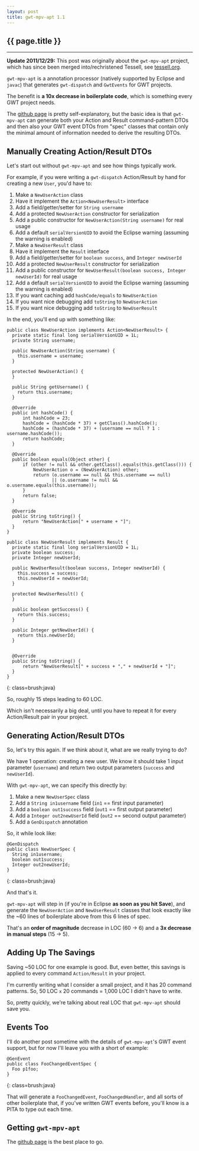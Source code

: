```yaml
---
layout: post
title: gwt-mpv-apt 1.1
---
```


<h2>{{ page.title }}</h2>

---

**Update 2011/12/29:** This post was originally about the `gwt-mpv-apt` project, which has since been merged into/rechristened Tessell, see [tessell.org](http://www.tessell.org).

`gwt-mpv-apt` is a annotation processor (natively supported by Eclipse and `javac`) that generates `gwt-dispatch` and `GwtEvents` for GWT projects.

The benefit is **a 10x decrease in boilerplate code**, which is something every GWT project needs.

The [github page](http://github.com/stephenh/gwt-mpv-apt) is pretty self-explanatory, but the basic idea is that `gwt-mpv-apt` can generate both your Action and Result command-pattern DTOs and then also your GWT event DTOs from "spec" classes that contain only the minimal amount of information needed to derive the resulting DTOs.

Manually Creating Action/Result DTOs
------------------------------------

Let's start out without `gwt-mpv-apt` and see how things typically work.

For example, if you were writing a `gwt-dispatch` Action/Result by hand for creating a new `User`, you'd have to:

1. Make a `NewUserAction` class
1. Have it implement the `Action<NewUserResult>` interface
1. Add a field/getter/setter for `String username`
1. Add a protected `NewUserAction` constructor for serialization
1. Add a public constructor for `NewUserAction(String username)` for real usage
1. Add a default `serialVersionUID` to avoid the Eclipse warning (assuming the warning is enabled)
1. Make a `NewUserResult` class
1. Have it implement the `Result` interface
1. Add a field/getter/setter for `boolean success`, and `Integer newUserId`
1. Add a protected `NewUserResult` constructor for serialization
1. Add a public constructor for `NewUserResult(boolean success, Integer newUserId)` for real usage
1. Add a default `serialVersionUID` to avoid the Eclipse warning (assuming the warning is enabled)
1. If you want caching add `hashCode/equals` to `NewUserAction`
1. If you want nice debugging add `toString` to `NewUserAction`
1. If you want nice debugging add `toString` to `NewUserResult`

In the end, you'll end up with something like:

    public class NewUserAction implements Action<NewUserResult> {
      private static final long serialVersionUID = 1L;
      private String username;

      public NewUserAction(String username) {
        this.username = username;
      }

      protected NewUserAction() {
      }

      public String getUsername() {
        return this.username;
      }

      @Override
      public int hashCode() {
          int hashCode = 23;
          hashCode = (hashCode * 37) + getClass().hashCode();
          hashCode = (hashCode * 37) + (username == null ? 1 : username.hashCode());
          return hashCode;
      }

      @Override
      public boolean equals(Object other) {
          if (other != null && other.getClass().equals(this.getClass())) {
              NewUserAction o = (NewUserAction) other;
              return (o.username == null && this.username == null)
                     || (o.username != null && o.username.equals(this.username));
          }
          return false;
      }

      @Override
      public String toString() {
          return "NewUserAction[" + username + "]";
      }
    }

    public class NewUserResult implements Result {
      private static final long serialVersionUID = 1L;
      private boolean success;
      private Integer newUserId;

      public NewUserResult(boolean success, Integer newUserId) {
        this.success = success;
        this.newUserId = newUserId;
      }

      protected NewUserResult() {
      }

      public boolean getSuccess() {
        return this.success;
      }

      public Integer getNewUserId() {
        return this.newUserId;
      }


      @Override
      public String toString() {
          return "NewUserResult[" + success + "," + newUserId + "]";
      }
    }
{: class=brush:java}

So, roughly 15 steps leading to 60 LOC.

Which isn't necessarily a big deal, until you have to repeat it for every Action/Result pair in your project.

Generating Action/Result DTOs
-----------------------------

So, let's try this again. If we think about it, what are we really trying to do?

We have 1 operation: creating a new user. We know it should take 1 input parameter (`username`) and return two output parameters (`success` and `newUserId`).

With `gwt-mpv-apt`, we can specify this directly by:

1. Make a new `NewUserSpec` class
1. Add a `String in1username` field (`in1` == first input parameter)
1. Add a `boolean out1success` field (`out1` == first output parameter)
1. Add a `Integer out2newUserId` field (`out2` == second output parameter)
1. Add a `GenDispatch` annotation

So, it while look like:

    @GenDispatch
    public class NewUserSpec {
      String in1username;
      boolean out1success;
      Integer out2newUserId;
    }
{: class=brush:java}

And that's it.

`gwt-mpv-apt` will step in (if you're in Eclipse **as soon as you hit Save**), and generate the `NewUserAction` and `NewUserResult` classes that look exactly like the ~60 lines of boilerplate above from this 6 lines of spec.

That's an **order of magnitude** decrease in LOC (60 -> 6) and a **3x decrease in manual steps** (15 -> 5).

Adding Up The Savings
---------------------

Saving ~50 LOC for one example is good. But, even better, this savings is applied to every command `Action/Result` in your project.

I'm currently writing what I consider a small project, and it has 20 command patterns. So, 50 LOC `x` 20 commands = 1,000 LOC I didn't have to write.

So, pretty quickly, we're talking about real LOC that `gwt-mpv-apt` should save you.

Events Too
----------

I'll do another post sometime with the details of `gwt-mpv-apt`'s GWT event support, but for now I'll leave you with a short of example:

    @GenEvent
    public class FooChangedEventSpec {
      Foo p1foo;
    }
{: class=brush:java}

That will generate a `FooChangedEvent`, `FooChangedHandler`, and all sorts of other boilerplate that, if you've written GWT events before, you'll know is a PITA to type out each time.

Getting `gwt-mpv-apt`
---------------------

The [github page](http://github.com/stephenh/gwt-mpv-apt) is the best place to go.


